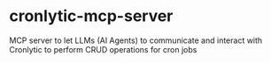 # cronlytic-mcp-server
MCP server to let LLMs (AI Agents) to communicate and interact with Cronlytic to perform CRUD operations for cron jobs
